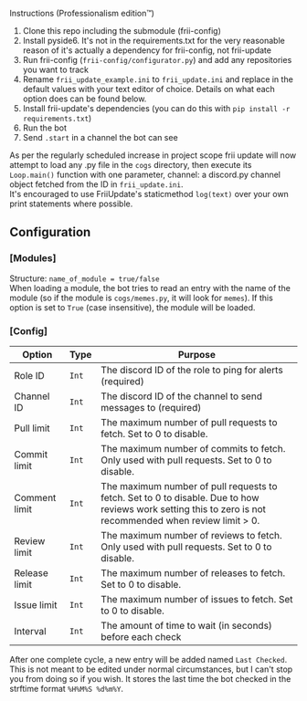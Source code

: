 Instructions (Professionalism edition™)
1. Clone this repo including the submodule (frii-config)
2. Install pyside6. It's not in the requirements.txt for the very reasonable reason of it's actually a dependency for frii-config, not frii-update
3. Run frii-config (`frii-config/configurator.py`) and add any repositories you want to track
4. Rename `frii_update_example.ini` to `frii_update.ini` and replace in the default values with your text editor of choice. Details on what each option does can be found below.
5. Install frii-update's dependencies (you can do this with `pip install -r requirements.txt`)
6. Run the bot
7. Send `.start` in a channel the bot can see 

As per the regularly scheduled increase in project scope frii update will now attempt to load any .py
file in the `cogs` directory, then execute its `Loop.main()` function with one parameter,
channel: a discord.py channel object fetched from the ID in `frii_update.ini`.  
It's encouraged to use FriiUpdate's staticmethod `log(text)` over your own print statements where possible.

## Configuration
### [Modules]
Structure: `name_of_module = true/false`  
When loading a module, the bot tries to read an entry with the name of the module 
(so if the module is `cogs/memes.py`, it will look for `memes`). If this option is set to
`True` (case insensitive), the module will be loaded. 
### [Config]
|Option |Type |Purpose |
--- | --- | ---
Role ID | `Int` | The discord ID of the role to ping for alerts (required)
Channel ID | `Int` | The discord ID of the channel to send messages to (required)
Pull limit | `Int` | The maximum number of pull requests to fetch. Set to 0 to disable.
Commit limit | `Int` | The maximum number of commits to fetch. Only used with pull requests. Set to 0 to disable.
Comment limit | `Int` | The maximum number of pull requests to fetch. Set to 0 to disable. Due to how reviews work setting this to zero is not recommended when review limit > 0.
Review limit | `Int` | The maximum number of reviews to fetch. Only used with pull requests. Set to 0 to disable.
Release limit | `Int` | The maximum number of releases to fetch. Set to 0 to disable.
Issue limit | `Int` | The maximum number of issues to fetch. Set to 0 to disable.
Interval | `Int` | The amount of time to wait (in seconds) before each check

After one complete cycle, a new entry will be added named `Last Checked`.
This is not meant to be edited under normal circumstances, but I can't stop you from doing so if you wish.
It stores the last time the bot checked in the strftime format `%H%M%S %d%m%Y`.
